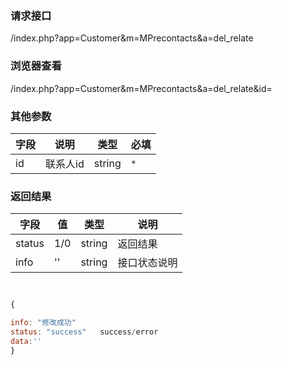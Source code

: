 
### **请求接口**
/index.php?app=Customer&m=MPrecontacts&a=del_relate


### **浏览器查看**
/index.php?app=Customer&m=MPrecontacts&a=del_relate&id=



### **其他参数**
|字段       |说明            |类型    |必填           |
| --------- |--------      |--------|--------       |
|id     |联系人id | string | `*`         |


### **返回结果**
|字段       |值             |类型    |说明           |
| --------- |--------      |--------|--------       |
|status     |1/0|string |返回结果         |
|info       | '' | string | 接口状态说明  |

``` javascript


{

info: "修改成功"
status: "success"   success/error
data:''
}

